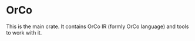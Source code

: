 # OrCo
This is the main crate. It contains OrCo IR (formly OrCo language) and tools to work with it.

